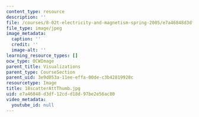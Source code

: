 ```yaml
---
content_type: resource
description: ''
file: /courses/8-02t-electricity-and-magnetism-spring-2005/e7a46848d3df12cdd18d97be2e56ac80_18scatterAttThumb.jpg
file_type: image/jpeg
image_metadata:
  caption: ''
  credit: ''
  image-alt: ''
learning_resource_types: []
ocw_type: OCWImage
parent_title: Visualizations
parent_type: CourseSection
parent_uid: 3e9d053a-11ee-effa-00de-c3b42819928c
resourcetype: Image
title: 18scatterAttThumb.jpg
uid: e7a46848-d3df-12cd-d18d-97be2e56ac80
video_metadata:
  youtube_id: null
---
```

